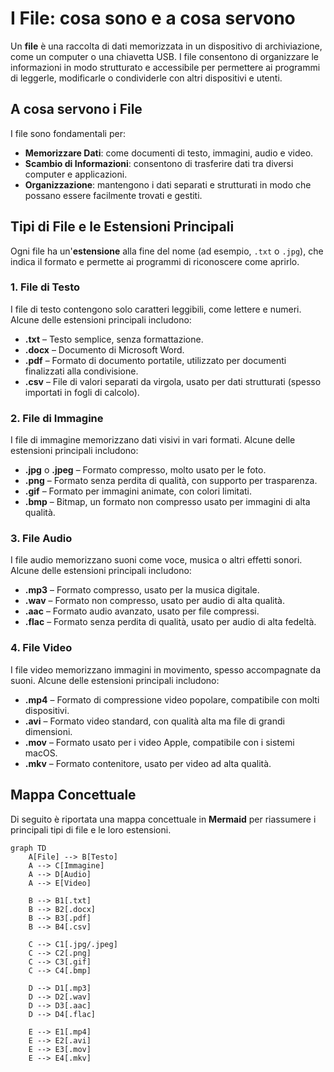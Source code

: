 # I File: cosa sono e a cosa servono

Un **file** è una raccolta di dati memorizzata in un dispositivo di archiviazione, come un computer o una chiavetta USB. I file consentono di organizzare le informazioni in modo strutturato e accessibile per permettere ai programmi di leggerle, modificarle o condividerle con altri dispositivi e utenti.

## A cosa servono i File

I file sono fondamentali per:
- **Memorizzare Dati**: come documenti di testo, immagini, audio e video.
- **Scambio di Informazioni**: consentono di trasferire dati tra diversi computer e applicazioni.
- **Organizzazione**: mantengono i dati separati e strutturati in modo che possano essere facilmente trovati e gestiti.

## Tipi di File e le Estensioni Principali

Ogni file ha un'**estensione** alla fine del nome (ad esempio, `.txt` o `.jpg`), che indica il formato e permette ai programmi di riconoscere come aprirlo.

### 1. File di Testo

I file di testo contengono solo caratteri leggibili, come lettere e numeri. Alcune delle estensioni principali includono:
- **.txt** – Testo semplice, senza formattazione.
- **.docx** – Documento di Microsoft Word.
- **.pdf** – Formato di documento portatile, utilizzato per documenti finalizzati alla condivisione.
- **.csv** – File di valori separati da virgola, usato per dati strutturati (spesso importati in fogli di calcolo).

### 2. File di Immagine

I file di immagine memorizzano dati visivi in vari formati. Alcune delle estensioni principali includono:
- **.jpg** o **.jpeg** – Formato compresso, molto usato per le foto.
- **.png** – Formato senza perdita di qualità, con supporto per trasparenza.
- **.gif** – Formato per immagini animate, con colori limitati.
- **.bmp** – Bitmap, un formato non compresso usato per immagini di alta qualità.

### 3. File Audio

I file audio memorizzano suoni come voce, musica o altri effetti sonori. Alcune delle estensioni principali includono:
- **.mp3** – Formato compresso, usato per la musica digitale.
- **.wav** – Formato non compresso, usato per audio di alta qualità.
- **.aac** – Formato audio avanzato, usato per file compressi.
- **.flac** – Formato senza perdita di qualità, usato per audio di alta fedeltà.

### 4. File Video

I file video memorizzano immagini in movimento, spesso accompagnate da suoni. Alcune delle estensioni principali includono:
- **.mp4** – Formato di compressione video popolare, compatibile con molti dispositivi.
- **.avi** – Formato video standard, con qualità alta ma file di grandi dimensioni.
- **.mov** – Formato usato per i video Apple, compatibile con i sistemi macOS.
- **.mkv** – Formato contenitore, usato per video ad alta qualità.

## Mappa Concettuale

Di seguito è riportata una mappa concettuale in **Mermaid** per riassumere i principali tipi di file e le loro estensioni.

``` mermaid
graph TD
    A[File] --> B[Testo]
    A --> C[Immagine]
    A --> D[Audio]
    A --> E[Video]

    B --> B1[.txt]
    B --> B2[.docx]
    B --> B3[.pdf]
    B --> B4[.csv]

    C --> C1[.jpg/.jpeg]
    C --> C2[.png]
    C --> C3[.gif]
    C --> C4[.bmp]

    D --> D1[.mp3]
    D --> D2[.wav]
    D --> D3[.aac]
    D --> D4[.flac]

    E --> E1[.mp4]
    E --> E2[.avi]
    E --> E3[.mov]
    E --> E4[.mkv]
